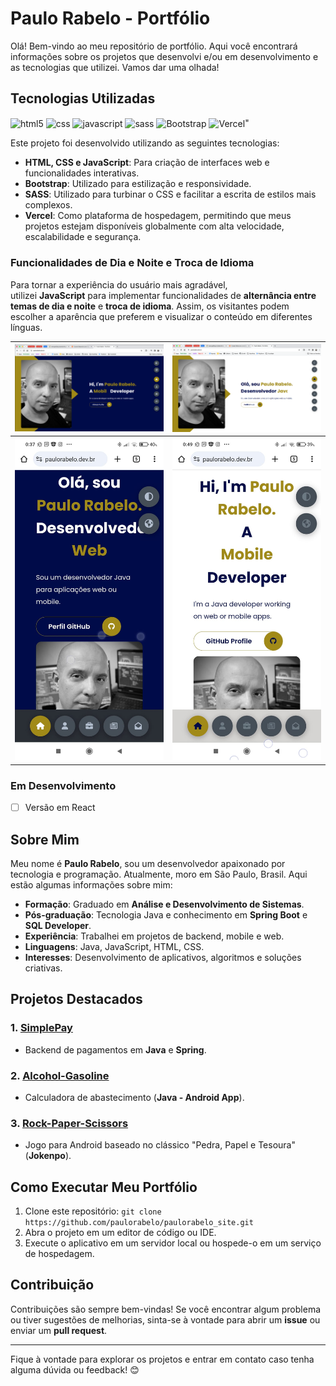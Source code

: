 # Paulo Rabelo - Portfólio

Olá! Bem-vindo ao meu repositório de portfólio. Aqui você encontrará informações sobre os projetos que desenvolvi e/ou em desenvolvimento e as tecnologias que utilizei. Vamos dar uma olhada!

## Tecnologias Utilizadas

<div>
   <img align="center" alt="html5" src="https://img.shields.io/badge/HTML-239120?style=for-the-badge&logo=html5&logoColor=white"/>
   <img align="center" alt="css" src="https://img.shields.io/badge/CSS3-1572B6?style=for-the-badge&logo=css3&logoColor=white"/>
   <img align="center" alt="javascript" src="https://img.shields.io/badge/JavaScript-F7DF1E?style=for-the-badge&logo=javascript&logoColor=black"/>   
   <img align="center" alt="sass" src="https://img.shields.io/badge/Sass-CC6699?style=for-the-badge&logo=sass&logoColor=white"/>
   <img align="center" alt="Bootstrap" src="https://img.shields.io/badge/Bootstrap-563D7C?style=for-the-badge&logo=bootstrap&logoColor=white"/>
<img align="center" alt="Vercel" src="https://img.shields.io/badge/Vercel-000000?style=for-the-badge&logo=vercel&logoColor=white"/>"
</div>

Este projeto foi desenvolvido utilizando as seguintes tecnologias:

- **HTML, CSS e JavaScript**: Para criação de interfaces web e funcionalidades interativas.
- **Bootstrap**: Utilizado para estilização e responsividade.
- **SASS**: Utilizado para turbinar o CSS e facilitar a escrita de estilos mais complexos.
- **Vercel**: Como plataforma de hospedagem, permitindo que meus projetos estejam disponíveis globalmente com alta velocidade, escalabilidade e segurança.

### Funcionalidades de Dia e Noite e Troca de Idioma

Para tornar a experiência do usuário mais agradável, utilizei **JavaScript** para implementar funcionalidades de **alternância entre temas de dia e noite** e **troca de idioma**. Assim, os visitantes podem escolher a aparência que preferem e visualizar o conteúdo em diferentes línguas.

| <img src="img/assets_readme/screenshot2024-03-09%2000-41-41.png" title="" alt="" width="292">       | <img title="" src="img/assets_readme/screenshot2024-03-09 00-42-09.png" alt="" width="292">     |
| --------------------------------------------------------------------------------------------------- | ----------------------------------------------------------------------------------------------- |
| <img src="img/assets_readme/screenshot2024-03-09%20at%2000.40.05.jpeg" title="" alt="" width="295"> | <img title="" src="img/assets_readme/screenshot2024-03-09 at 00.50.25.jpeg" alt="" width="295"> |

### Em Desenvolvimento

- [ ] Versão em React

## Sobre Mim

Meu nome é **Paulo Rabelo**, sou um desenvolvedor apaixonado por tecnologia e programação. Atualmente, moro em São Paulo, Brasil. Aqui estão algumas informações sobre mim:

- **Formação**: Graduado em **Análise e Desenvolvimento de Sistemas**.
- **Pós-graduação**: Tecnologia Java e conhecimento em **Spring Boot** e **SQL Developer**.
- **Experiência**: Trabalhei em projetos de backend, mobile e web.
- **Linguagens**: Java, JavaScript, HTML, CSS.
- **Interesses**: Desenvolvimento de aplicativos, algoritmos e soluções criativas.

## Projetos Destacados

### 1. [SimplePay](https://github.com/paulorabelo/simplepay)

- Backend de pagamentos em **Java** e **Spring**.

### 2. [Alcohol-Gasoline](https://github.com/paulorabelo/alcohol-gasoline)

- Calculadora de abastecimento (**Java - Android App**).

### 3. [Rock-Paper-Scissors](https://github.com/paulorabelo/rock-paper-scissors)

- Jogo para Android baseado no clássico "Pedra, Papel e Tesoura" (**Jokenpo**).

## Como Executar Meu Portfólio

1. Clone este repositório: `git clone https://github.com/paulorabelo/paulorabelo_site.git`
2. Abra o projeto em um editor de código ou IDE.
3. Execute o aplicativo em um servidor local ou hospede-o em um serviço de hospedagem.

## Contribuição

Contribuições são sempre bem-vindas! Se você encontrar algum problema ou tiver sugestões de melhorias, sinta-se à vontade para abrir um **issue** ou enviar um **pull request**.

---

Fique à vontade para explorar os projetos e entrar em contato caso tenha alguma dúvida ou feedback! 😊
